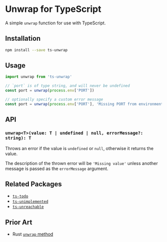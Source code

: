 # Unwrap for TypeScript

A simple `unwrap` function for use with TypeScript.

## Installation

```sh
npm install --save ts-unwrap
```

## Usage

```js
import unwrap from 'ts-unwrap'

// `port` is of type string, and will never be undefined
const port = unwrap(process.env['PORT'])

// optionally specify a custom error message
const port = unwrap(process.env['PORT'], 'Missing PORT from environment')
```

## API

### `unwrap<T>(value: T | undefined | null, errorMessage?: string): T`

Throws an error if the value is `undefined` or `null`, otherwise it returns the value.

The description of the thrown error will be `'Missing value'` unless another message is passed as the `errorMessage` argument.

## Related Packages

- [`ts-todo`](https://github.com/LinusU/ts-todo)
- [`ts-unimplemented`](https://github.com/LinusU/ts-unimplemented)
- [`ts-unreachable`](https://github.com/LinusU/ts-unreachable)

## Prior Art

- Rust [`unwrap` method](https://doc.rust-lang.org/std/option/enum.Option.html#method.unwrap)
